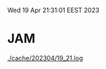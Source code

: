 Wed 19 Apr 21:31:01 EEST 2023
# JAM
<a href='./cache/202304/19_21.log'>./cache/202304/19_21.log</a>
